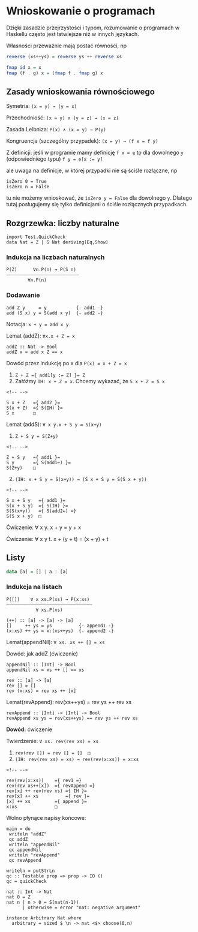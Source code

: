 # Wnioskowanie o programach

Dzięki zasadzie przejrzystości i typom, rozumowanie o programach w
Haskellu często jest łatwiejsze niż w innych językach.

Własności przeważnie mają postać równości, np

``` haskell
reverse (xs++ys) = reverse ys ++ reverse xs

fmap id x = x
fmap (f . g) x = (fmap f . fmap g) x
```

## Zasady wnioskowania równościowego

Symetria: `(x = y) → (y = x)`

Przechodniość: `(x = y) ∧ (y = z) → (x = z)`

Zasada Leibniza: `P(x) ∧ (x = y) → P(y)`

Kongruencja (szczególny przypadek): `(x = y) → (f x = f y)`

Z definicji: jeśli w programie mamy definicję `f x = e` to dla dowolnego
`y` (odpowiedniego typu) `f y = e[x := y]`

ale uwaga na definicje, w której przypadki nie są ściśle rozłączne, np

    isZero 0 = True
    isZero n = False

tu nie możemy wnioskować, że `isZero y = False` dla dowolnego `y`.
Dlatego tutaj posługujemy się tylko definicjami o ściśle rozłącznych
przypadkach.

## Rozgrzewka: liczby naturalne

``` {.haskell .literate}
import Test.QuickCheck
data Nat = Z | S Nat deriving(Eq,Show)
```

### Indukcja na liczbach naturalnych

    P(Z)      ∀n.P(n) → P(S n)
    ———————————————————————————
            ∀n.P(n)

### Dodawanie

``` {.haskell .literate}
add Z y     = y           {- add1 -}
add (S x) y = S(add x y)  {- add2 -}
```

Notacja: `x + y = add x y`

Lemat (addZ): `∀x.x + Z = x`

``` {.haskell .literate}
addZ :: Nat -> Bool
addZ x = add x Z == x
```

Dowód przez indukcję po x dla `P(x) ≡ x + Z = x`

1.  `Z + Z ={ add1[y := Z] }= Z`
2.  Załóżmy `IH: x + Z = x`. Chcemy wykazać, że `S x + Z = S x`

```{=html}
<!-- -->
```
    S x + Z   ={ add2 }=
    S(x + Z)  ={ S(IH) }=
    S x       □

Lemat (addS): `∀ x y.x + S y = S(x+y)`

1.  `Z + S y = S(Z+y)`

```{=html}
<!-- -->
```
    Z + S y   ={ add1 }=
    S y       ={ S(add1←) }=
    S(Z+y)    □

2.  `(IH: x + S y = S(x+y)) → (S x + S y = S(S x + y))`

```{=html}
<!-- -->
```
    S x + S y   ={ add1 }=
    S(x + S y)  ={ S(IH) }=
    S(S(x+y))   ={ S(add2←) =}
    S(S x + y)  □

Ćwiczenie: ∀ x y. x + y = y + x

Ćwiczenie: ∀ x y t. x + (y + t) = (x + y) + t

## Listy

``` haskell
data [a] = [] | a : [a]
```

### Indukcja na listach

    P([])    ∀ x xs.P(xs) → P(x:xs)
    ————————————————————————————————
               ∀ xs.P(xs)

    (++) :: [a] -> [a] -> [a]
    []     ++ ys = ys          {- append1 -}
    (x:xs) ++ ys = x:(xs++ys)  {- append2 -}

Lemat(appendNil): `∀ xs. xs ++ [] = xs`

Dowód: jak addZ (ćwiczenie)

``` {.haskell .literate}
appendNil :: [Int] -> Bool
appendNil xs = xs ++ [] == xs
```

``` {.haskell .literate}
rev :: [a] -> [a]
rev [] = []
rev (x:xs) = rev xs ++ [x]
```

Lemat(revAppend): rev(xs++ys) = rev ys ++ rev xs

``` {.haskell .literate}
revAppend :: [Int] -> [Int] -> Bool
revAppend xs ys = rev(xs++ys) == rev ys ++ rev xs
```

**Dowód:** ćwiczenie

Twierdzenie: `∀ xs. rev(rev xs) = xs`

1.  `rev(rev []) = rev [] = []  □`
2.  `(IH: rev(rev xs) = xs) → rev(rev(x:xs)) = x:xs`

```{=html}
<!-- -->
```
    rev(rev(x:xs))    ={ rev1 =}
    rev(rev xs++[x])  ={ revAppend =}
    rev[x] ++ rev(rev xs) ={ IH }=
    rev[x] ++ xs          ={ rev }=
    [x] ++ xs         ={ append }=
    x:xs              □

Wolno płynące napisy końcowe:

``` {.haskell .literate}
main = do
 writeln "addZ"
 qc addZ
 writeln "appendNil"
 qc appendNil
 writeln "revAppend"
 qc revAppend
```

``` {.haskell .literate}
writeln = putStrLn
qc :: Testable prop => prop -> IO ()
qc = quickCheck
```

``` {.haskell .literate}
nat :: Int -> Nat
nat 0 = Z
nat n | n > 0 = S(nat(n-1))
      | otherwise = error "nat: negative argument"
```

``` {.haskell .literate}
instance Arbitrary Nat where
  arbitrary = sized $ \n -> nat <$> choose(0,n)
```
